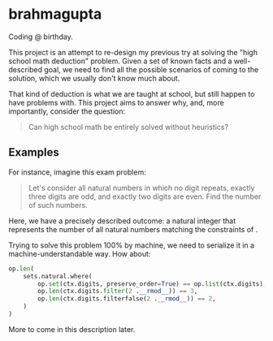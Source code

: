 # brahmagupta

Coding @ birthday.

This project is an attempt to re-design my previous try at solving the "high school math deduction" problem.
Given a set of known facts and a well-described goal, we need to find all the possible scenarios of coming to the solution, which we usually don't know much about.

That kind of deduction is what we are taught at school, but still happen to have problems with.
This project aims to answer why, and, more importantly, consider the question:

> Can high school math be entirely solved without heuristics?

## Examples

For instance, imagine this exam problem:

> Let's consider all natural numbers in which no digit repeats, exactly three digits are odd, and exactly two digits are even. Find the number of such numbers.

Here, we have a precisely described outcome: a natural integer that represents the number of all natural numbers matching the constraints of . 

Trying to solve this problem 100% by machine, we need to serialize it in a machine-understandable way.
How about:

```py
op.len(
    sets.natural.where(
        op.set(ctx.digits, preserve_order=True) == op.list(ctx.digits),
        op.len(ctx.digits.filter(2 .__rmod__)) == 3,
        op.len(ctx.digits.filterfalse(2 .__rmod__)) == 2,
    )
)
```

More to come in this description later.
